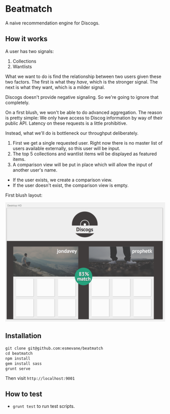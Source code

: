 # Beatmatch

A naive recommendation engine for Discogs.

## How it works

A user has two signals:
  1. Collections
  2. Wantlists

What we want to do is find the relationship between two users given these two factors.  The first is what they *have*, which is the stronger signal.  The next is what they want, which is a milder signal.

Discogs doesn't provide negative signaling.  So we're going to ignore that completely.

On a first blush, we won't be able to do advanced aggregation.  The reason is pretty simple: We only have access to Discog information by way of their public API.  Latency on these requests is a little prohibitive.

Instead, what we'll do is bottleneck our throughput deliberately.

1. First we get a single requested user.  Right now there is no master list of users available externally, so this user will be input.
2. The top 5 collections and wantlist items will be displayed as featured items.
3. A comparison view will be put in place which will allow the input of another user's name.
  - If the user exists, we create a comparison view.
  - If the user doesn't exist, the comparison view is empty.

First blush layout:

![First blush layout](/doc/images/beatmatch-concept.png)


## Installation

```
git clone git@github.com:esmevane/beatmatch
cd beatmatch
npm install
gem install sass
grunt serve
```

Then visit `http://localhost:9001`

## How to test

* `grunt test` to run test scripts.
